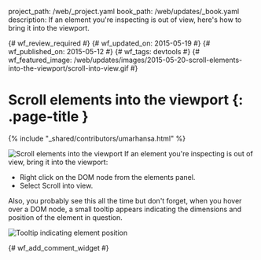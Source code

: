 project_path: /web/_project.yaml
book_path: /web/updates/_book.yaml
description: If an element you're inspecting is out of view, here's how to bring it into the viewport.

{# wf_review_required #}
{# wf_updated_on: 2015-05-19 #}
{# wf_published_on: 2015-05-12 #}
{# wf_tags: devtools #}
{# wf_featured_image: /web/updates/images/2015-05-20-scroll-elements-into-the-viewport/scroll-into-view.gif #}

# Scroll elements into the viewport {: .page-title }

{% include "_shared/contributors/umarhansa.html" %}


<img src="/web/updates/images/2015-05-20-scroll-elements-into-the-viewport/scroll-into-view.gif" alt="Scroll elements into the viewport">
If an element you're inspecting is out of view, bring it into the viewport:

<ul>
<li>Right click on the DOM node from the elements panel.</li>
<li>Select Scroll into view.</li>
</ul>

Also, you probably see this all the time but don't forget, when you hover over a DOM node, a small tooltip appears indicating the dimensions and position of the element in question.

<img class="dt-38-tooltip" src="/web/updates/images/2015-05-20-scroll-elements-into-the-viewport/tooltip-f67ed3f1.png" alt="Tooltip indicating element position">


{# wf_add_comment_widget #}
